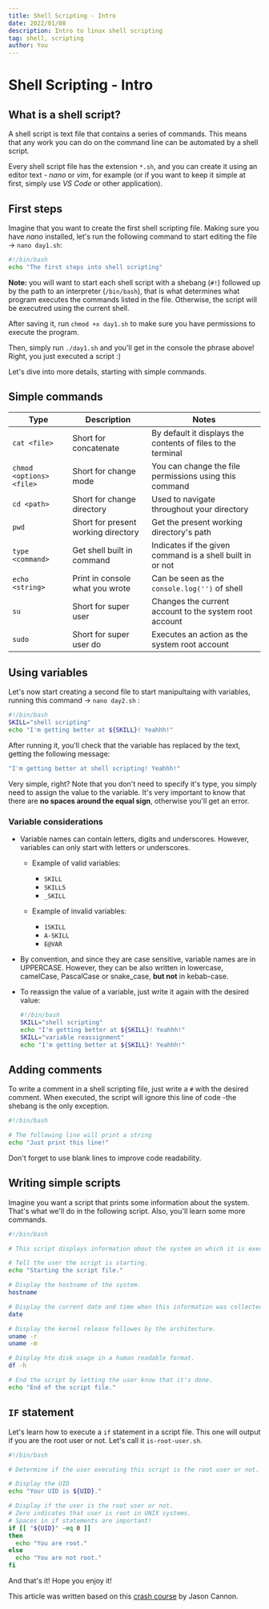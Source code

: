 ```yaml
---
title: Shell Scripting - Intro
date: 2022/01/08
description: Intro to linux shell scripting
tag: shell, scripting
author: You
---
```


# Shell Scripting - Intro

## What is a shell script?

A shell script is text file that contains a series of commands. This means that any work you can do on the command line can be automated by a shell script.

Every shell script file has the extension `*.sh`, and you can create it using an editor text - _nano_ or _vim_, for example (or if you want to keep it simple at first, simply use _VS Code_ or other application).

## First steps

Imagine that you want to create the first shell scripting file. Making sure you have _nano_ installed, let's run the following command to start editing the file -> `nano day1.sh`:

```bash
#!/bin/bash
echo "The first steps into shell scripting"
```

**Note:** you will want to start each shell script with a shebang (`#!`) followed up by the path to an interpreter (`/bin/bash`), that is what determines what program executes the commands listed in the file. Otherwise, the script will be executred using the current shell.

After saving it, run `chmod +x day1.sh` to make sure you have permissions to execute the program.

Then, simply run `./day1.sh` and you'll get in the console the phrase above! Right, you just executed a script :)

Let's dive into more details, starting with simple commands.

## Simple commands

| **Type**                 | **Description**                     | **Notes**                                                    |
| ------------------------ | ----------------------------------- | ------------------------------------------------------------ |
| `cat <file>`             | Short for concatenate               | By default it displays the contents of files to the terminal |
| `chmod <options> <file>` | Short for change mode               | You can change the file permissions using this command       |
| `cd <path>`              | Short for change directory          | Used to navigate throughout your directory                   |
| `pwd`                    | Short for present working directory | Get the present working directory's path                     |
| `type <command>`         | Get shell built in command          | Indicates if the given command is a shell built in or not    |
| `echo <string>`          | Print in console what you wrote     | Can be seen as the `console.log('')` of shell                |
| `su`                     | Short for super user                | Changes the current account to the system root account       |
| `sudo`                   | Short for super user do             | Executes an action as the system root account                |

## Using variables

Let's now start creating a second file to start manipultaing with variables, running this command -> `nano day2.sh` :

```bash
#!/bin/bash
SKILL="shell scripting"
echo "I'm getting better at ${SKILL}! Yeahhh!"
```

After running it, you'll check that the variable has replaced by the text, getting the following message:

```bash
"I'm getting better at shell scripting! Yeahhh!"
```

Very simple, right? Note that you don't need to specify it's type, you simply need to assign the value to the variable. It's very important to know that there are **no spaces around the equal sign**, otherwise you'll get an error.

### Variable considerations

- Variable names can contain letters, digits and underscores. However, variables can only start with letters or underscores.

  - Example of valid variables:
    - `SKILL`
    - `SKILL5`
    - `_SKILL`
  - Example of invalid variables:

    - `1SKILL`
    - `A-SKILL`
    - `E@VAR`

- By convention, and since they are case sensitive, variable names are in UPPERCASE. However, they can be also written in lowercase, camelCase, PascalCase or snake_case, **but not** in kebab-case.

- To reassign the value of a variable, just write it again with the desired value:
  ```bash
  #!/bin/bash
  SKILL="shell scripting"
  echo "I'm getting better at ${SKILL}! Yeahhh!"
  SKILL="variable reassignment"
  echo "I'm getting better at ${SKILL}! Yeahhh!"
  ```

## Adding comments

To write a comment in a shell scripting file, just write a `#` with the desired comment. When executed, the script will ignore this line of code -the shebang is the only exception.

```bash
#!/bin/bash

# The following line will print a string
echo "Just print this line!"
```

Don't forget to use blank lines to improve code readability.

## Writing simple scripts

Imagine you want a script that prints some information about the system. That's what we'll do in the following script. Also, you'll learn some more commands.

```bash
#!/bin/bash

# This script displays information about the system on which it is executed.

# Tell the user the script is starting.
echo "Starting the script file."

# Display the hostname of the system.
hostname

# Display the current date and time when this information was collected.
date

# Display the kernel release followes by the architecture.
uname -r
uname -m

# Display hte disk usage in a human readable format.
df -h

# End the script by letting the user know that it's done.
echo "End of the script file."
```

## `IF` statement

Let's learn how to execute a `if` statement in a script file. This one will output if you are the root user or not. Let's call it `is-root-user.sh`.

```bash
#!/bin/bash

# Determine if the user executing this script is the root user or not.

# Display the UID
echo "Your UID is ${UID}."

# Display if the user is the root user or not.
# Zero indicates that user is root in UNIX systems.
# Spaces in if statements are important!
if [[ "${UID}" -eq 0 ]]
then
  echo "You are root."
else
  echo "You are not root."
fi

```

And that's it! Hope you enjoy it!

This article was written based on this <a href="https://www.udemy.com/course/linux-shell-scripting-free" target="_blank">crash course</a> by Jason Cannon.
